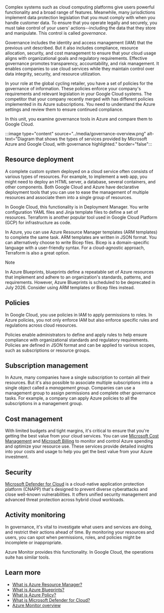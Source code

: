 Complex systems such as cloud computing platforms give users powerful functionality and a broad range of features. Meanwhile, many jurisdictions implement data protection legislation that you must comply with when you handle customer data. To ensure that you operate legally and securely, you must take control of your users' actions--including the data that they store and manipulate. This control is called *governance*.

Governance includes the identity and access management (IAM) that the previous unit described. But it also includes compliance, resource allocation, security, and cost management to ensure that your cloud usage aligns with organizational goals and regulatory requirements. Effective governance promotes transparency, accountability, and risk management. It enables companies to use cloud services while they maintain control over data integrity, security, and resource utilization.

In your role at the global cycling retailer, you have a set of policies for the governance of information. These policies enforce your company's requirements and relevant legislation in your Google Cloud systems. The competitor that your company recently merged with has different policies implemented in its Azure subscriptions. You need to understand the Azure settings and review them to ensure continued compliance.

In this unit, you examine governance tools in Azure and compare them to Google Cloud.

:::image type="content" source="../media/governance-overview.png" alt-text="Diagram that shows the types of services provided by Microsoft Azure and Google Cloud, with governance highlighted." border="false":::

## Resource deployment

A complete custom system deployed on a cloud service often consists of various types of resources. For example, to implement a web app, you might need to deploy an HTML server, a database, several containers, and other components. Both Google Cloud and Azure have declarative deployment tools that you can use to ease the management of multiple resources and associate them into a single group of resources.

In Google Cloud, this functionality is in Deployment Manager. You write configuration YAML files and Jinja template files to define a set of resources. Terraform is another popular tool used in Google Cloud Platform (GCP) for infrastructure as code.

In Azure, you can use Azure Resource Manager templates (ARM templates) to complete the same task. ARM templates are written in JSON format. You can alternatively choose to write Bicep files. Bicep is a domain-specific language with a user-friendly syntax. For a cloud-agnostic approach, Terraform is also a great option.

> [!NOTE]
> In Azure Blueprints, blueprints define a repeatable set of Azure resources that implement and adhere to an organization's standards, patterns, and requirements. However, Azure Blueprints is scheduled to be deprecated in July 2026. Consider using ARM templates or Bicep files instead.

## Policies

In Google Cloud, you use policies in IAM to apply permissions to roles. In Azure policies, you not only enforce IAM but also enforce specific rules and regulations across cloud resources.

Policies enable administrators to define and apply rules to help ensure compliance with organizational standards and regulatory requirements. Policies are defined in JSON format and can be applied to various scopes, such as subscriptions or resource groups.

## Subscription management

In Azure, many companies have a single subscription to contain all their resources. But it's also possible to associate multiple subscriptions into a single object called a *management group*. Companies can use a management group to assign permissions and complete other governance tasks. For example, a company can apply Azure policies to all the subscriptions in a management group.

## Cost management

With limited budgets and tight margins, it's critical to ensure that you're getting the best value from your cloud services. You can use [Microsoft Cost Management](/azure/cost-management-billing/costs/overview-cost-management) and [Microsoft Billing](/azure/cost-management-billing/cost-management-billing-overview) to monitor and control Azure spending and optimize your resource use. These services provide detailed insights into your costs and usage to help you get the best value from your Azure investment.

## Security

[Microsoft Defender for Cloud](/azure/defender-for-cloud/defender-for-cloud-introduction) is a cloud-native application protection platform (CNAPP) that's designed to prevent diverse cyberattacks and close well-known vulnerabilities. It offers unified security management and advanced threat protection across hybrid cloud workloads.

## Activity monitoring

In governance, it's vital to investigate what users and services are doing, and restrict their actions ahead of time. By monitoring your resources and users, you can spot when permissions, roles, and policies might be incomplete or inappropriate.

Azure Monitor provides this functionality. In Google Cloud, the operations suite has similar tools.

## Learn more

- [What is Azure Resource Manager?](/azure/azure-resource-manager/management/overview)
- [What is Azure Blueprints?](/azure/governance/blueprints/overview)
- [What is Azure Policy?](/azure/governance/policy/overview)
- [What is Microsoft Defender for Cloud?](/azure/defender-for-cloud/defender-for-cloud-introduction)
- [Azure Monitor overview](/azure/azure-monitor/overview)
